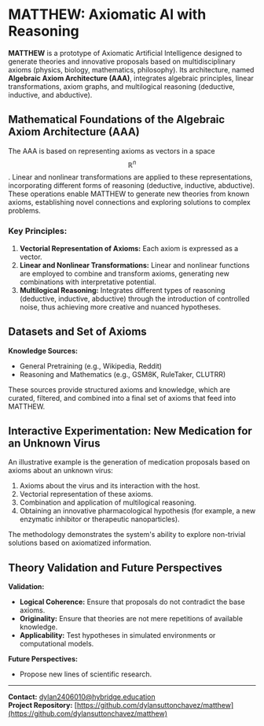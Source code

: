 # MATTHEW: Axiomatic AI with Reasoning

**MATTHEW** is a prototype of Axiomatic Artificial Intelligence designed to generate theories and innovative proposals based on multidisciplinary axioms (physics, biology, mathematics, philosophy). Its architecture, named **Algebraic Axiom Architecture (AAA)**, integrates algebraic principles, linear transformations, axiom graphs, and multilogical reasoning (deductive, inductive, and abductive).

## Mathematical Foundations of the Algebraic Axiom Architecture (AAA)

The AAA is based on representing axioms as vectors in a space $$\mathbb{R}^n$$. Linear and nonlinear transformations are applied to these representations, incorporating different forms of reasoning (deductive, inductive, abductive). These operations enable MATTHEW to generate new theories from known axioms, establishing novel connections and exploring solutions to complex problems.

### Key Principles:

1. **Vectorial Representation of Axioms:** Each axiom is expressed as a vector.
2. **Linear and Nonlinear Transformations:** Linear and nonlinear functions are employed to combine and transform axioms, generating new combinations with interpretative potential.
3. **Multilogical Reasoning:** Integrates different types of reasoning (deductive, inductive, abductive) through the introduction of controlled noise, thus achieving more creative and nuanced hypotheses.

## Datasets and Set of Axioms

**Knowledge Sources:**
- General Pretraining (e.g., Wikipedia, Reddit)
- Reasoning and Mathematics (e.g., GSM8K, RuleTaker, CLUTRR)

These sources provide structured axioms and knowledge, which are curated, filtered, and combined into a final set of axioms that feed into MATTHEW.

## Interactive Experimentation: New Medication for an Unknown Virus

An illustrative example is the generation of medication proposals based on axioms about an unknown virus:

1. Axioms about the virus and its interaction with the host.
2. Vectorial representation of these axioms.
3. Combination and application of multilogical reasoning.
4. Obtaining an innovative pharmacological hypothesis (for example, a new enzymatic inhibitor or therapeutic nanoparticles).

The methodology demonstrates the system's ability to explore non-trivial solutions based on axiomatized information.

## Theory Validation and Future Perspectives

**Validation:**
- **Logical Coherence:** Ensure that proposals do not contradict the base axioms.
- **Originality:** Ensure that theories are not mere repetitions of available knowledge.
- **Applicability:** Test hypotheses in simulated environments or computational models.

**Future Perspectives:**
- Propose new lines of scientific research.

---

**Contact:** [dylan2406010@hybridge.education](mailto:dylan2406010@hybridge.education)  
**Project Repository:** [https://github.com/dylansuttonchavez/matthew](https://github.com/dylansuttonchavez/matthew)
